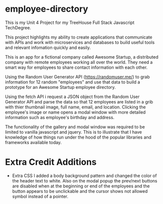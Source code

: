 # employee-directory
This is my Unit 4 Project for my TreeHouse Full Stack Javascript TechDegree.

This project highlights my ability to create applications that communicate with APIs and work with microservices and databases to build useful tools and relevant infomation quickly and easily.

This is an app for a fictional company called Awesome Startup, a distributed company with remote employees working all over the world. They need a smart way for employees to share contact information with each other.

Using the Random User Generator API (https://randomuser.me/) to grab information for 12 random "employees" and use that data to build a prototype for an Awesome Startup employee directory.

Using the fetch API i request a JSON object from the Random User Generator API and parse the data so that 12 employees are listed in a grib with thier thumbnail image, full name, email, and location. Clicking the employee's image or name opens a modal window with more detailed information such as employee's birthday and address. 

The functionality of the gallery and modal window was required to be limited to vanilla javascript and jquery. This is to illustrate that I have knowledge of how things run under the hood of the popular libraries and frameworks available today.

# Extra Credit Additions

* Extra CSS
I added a body background pattern and changed the color of the header text to white.
Also on the modal popup the prev/next buttons are disabled when at the beginning or end of the employees and the button appears to be unclickable and the cursor shows not allowed symbol instead of a pointer. 
